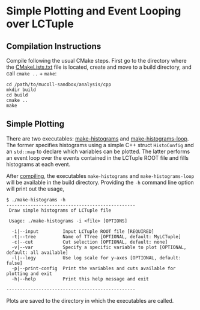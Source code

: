 # Simple Plotting and Event Looping over LCTuple

## Compilation Instructions
Compile following the usual CMake steps. First go to the directory where the [CMakeLists.txt](CMakeLists.txt) file is located,
create and move to a build directory, and call `cmake ..` + `make`:
```
cd /path/to/mucoll-sandbox/analysis/cpp
mkdir build
cd build
cmake ..
make
```

## Simple Plotting
There are two executables: [make-histograms](src/make-histograms.cpp) and [make-histograms-loop](src/make-histograms-loop.cpp).
The former specifies histograms using a simple C++ struct `HistoConfig` and an `std::map` to declare which
variables can be plotted. The latter performs an event loop over the events contained
in the LCTuple ROOT file and fills histograms at each event.

After [compiling](#compilation-instructions), the executables `make-histograms` and `make-histograms-loop` will be available
in the build directory.
Providing the `-h` command line option will print out the usage,

```
$ ./make-histograms -h
------------------------------------------------
 Draw simple histograms of LCTuple file

 Usage: ./make-histograms -i <file> [OPTIONS]

  -i|--input         Input LCTuple ROOT file [REQUIRED]
  -t|--tree          Name of TTree [OPTIONAL, default: MyLCTuple]
  -c|--cut           Cut selection [OPTIONAL, default: none]
  -v|--var           Specify a specific variable to plot [OPTIONAL, default: all available]
  -l|--logy          Use log scale for y-axes [OPTIONAL, default: false]
  -p|--print-config  Print the variables and cuts available for plotting and exit
  -h|--help          Print this help message and exit

------------------------------------------------
```

Plots are saved to the directory in which the executables are called.


